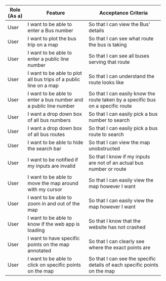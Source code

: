 |Role (As a)|Feature|Acceptance Criteria|
|---|---|---|
|User|I want to be able to enter a Bus number| So that I can view the Bus' details|
|User|I want to plot the bus trip on a map| So that I can see what route the bus is taking|
|User|I want to be able to enter a public line number| So that I can see all buses serving that route|
|User|I want to be able to plot all bus trips of a public line on a map| So that I can understand the route looks like|
|User|I want to be able to enter a bus number and a public line number| So that I can easily know the route taken by a specific bus on a specific route|
|User|I want a drop down box of all bus numbers| So that I can easily pick a bus number to search|
|User|I want a drop down box of all bus routes| So that I can easily pick a bus route to search|
|User|I want to be able to hide the search bar| So that I can view the map unobstructed|
|User|I want to be notified if my inputs are invalid| So that I know if my inputs are not of an actual bus number or route|
|User|I want to be able to move the map around with my cursor| So that I can easily view the map however I want|
|User|I want to be able to zoom in and out of the map| So that I can easily view the map however I want|
|User|I want to be able to know if the web app is loading| So that I know that the website has not crashed|
|User|I want to have specific points on the map annotated | So that I can clearly see where the exact points are|
|User|I want to be able to click on specific points on the map | So that I can see the specific details of each specific points on the map|

